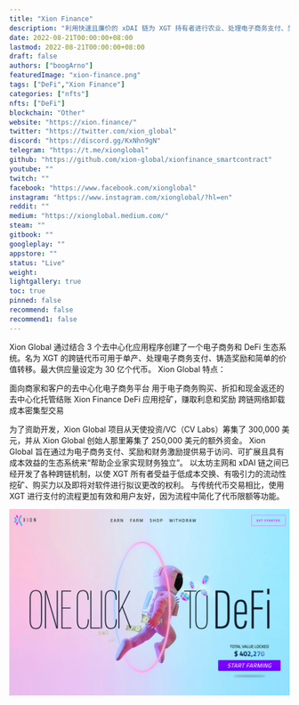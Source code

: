 ```yaml
---
title: "Xion Finance"
description: "利用快速且廉价的 xDAI 链为 XGT 持有者进行农业、处理电子商务支付、奖励和购买力。"
date: 2022-08-21T00:00:00+08:00
lastmod: 2022-08-21T00:00:00+08:00
draft: false
authors: ["boogArno"]
featuredImage: "xion-finance.png"
tags: ["DeFi","Xion Finance"]
categories: ["nfts"]
nfts: ["DeFi"]
blockchain: "Other"
website: "https://xion.finance/"
twitter: "https://twitter.com/xion_global"
discord: "https://discord.gg/KxNhn9gN"
telegram: "https://t.me/xionglobal"
github: "https://github.com/xion-global/xionfinance_smartcontract"
youtube: ""
twitch: ""
facebook: "https://www.facebook.com/xionglobal"
instagram: "https://www.instagram.com/xionglobal/?hl=en"
reddit: ""
medium: "https://xionglobal.medium.com/"
steam: ""
gitbook: ""
googleplay: ""
appstore: ""
status: "Live"
weight: 
lightgallery: true
toc: true
pinned: false
recommend: false
recommend1: false
---
```

Xion Global 通过结合 3 个去中心化应用程序创建了一个电子商务和 DeFi 生态系统。名为 XGT 的跨链代币可用于单产、处理电子商务支付、铸造奖励和简单的价值转移。最大供应量设定为 30 亿个代币。
Xion Global 特点：

  面向商家和客户的去中心化电子商务平台
  用于电子商务购买、折扣和现金返还的去中心化托管结账
  Xion Finance DeFi 应用挖矿，赚取利息和奖励
  跨链网络卸载成本密集型交易

为了资助开发，Xion Global 项目从天使投资/VC（CV Labs）筹集了 300,000 美元，并从 Xion Global 创始人那里筹集了 250,000 美元的额外资金。
Xion Global 旨在通过为电子商务支付、奖励和财务激励提供易于访问、可扩展且具有成本效益的生态系统来“帮助企业家实现财务独立”。
以太坊主网和 xDAI 链之间已经开发了各种跨链机制，以使 XGT 所有者受益于低成本交换、有吸引力的流动性挖矿、购买力以及即将对软件进行拟议更改的权利。
与传统代币交易相比，使用 XGT 进行支付的流程更加有效和用户友好，因为流程中简化了代币限额等功能。

![xionfinance-dapp-defi-other-image1_04bfd9cf23d26bf13b6792d125ee5905](xionfinance-dapp-defi-other-image1_04bfd9cf23d26bf13b6792d125ee5905.png)
